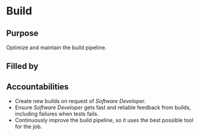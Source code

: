 # Build

## Purpose

Optimize and maintain the build pipeline.

## Filled by

## Accountabilities

- Create new builds on request of *Software Developer*.
- Ensure *Software Developer* gets fast and reliable feedback from builds, including failures when tests fails.
- Continuously improve the build pipeline, so it uses the best possible tool for the job.
